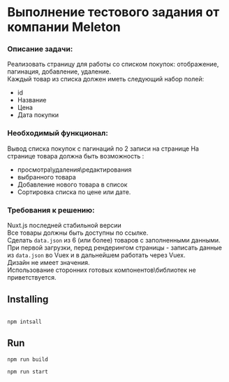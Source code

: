 # Выполнение тестового задания от компании Meleton

### Описание задачи:

Реализовать страницу для работы со списком покупок: отображение, пагинация, добавление, удаление.  
Каждый товар из списка должен иметь следующий набор полей:

- id
- Название
- Цена
- Дата покупки

### Необходимый функционал:

Вывод списка покупок с пагинаций по 2 записи на странице
На странице товара должна быть возможность :
 - просмотра\удаления\редактирования
 - выбранного товара
 - Добавление нового товара в список
 - Сортировка списка по цене или дате.
 
### Требования к решению:

Nuxt.js последней стабильной версии  
Все товары должны быть доступны по ссылке.  
Сделать `data.json` из 6 (или более) товаров с заполненными данными.  
При первой загрузки, перед рендерингом страницы - записать данные из `data.json` во Vuex и в дальнейшем работать через Vuex.  
Дизайн не имеет значения.  
Использование сторонних готовых компонентов\библиотек не приветствуется.  

## Installing 

```

npm intsall

```

## Run 

```
npm run build
```
```
npm run start
```
